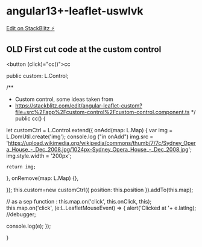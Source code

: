 # angular13+-leaflet-uswlvk

[Edit on StackBlitz ⚡️](https://stackblitz.com/edit/angular12-leaflet-uswlvk)


## OLD First cut code at the custom control
<button (click)="cc()">cc</button>

public custom: L.Control;

/**
 * Custom control, some ideas taken from 
 * https://stackblitz.com/edit/angular-leaflet-custom?file=src%2Fapp%2Fcustom-control%2Fcustom-control.component.ts
 */
public cc() 
{

let customCtrl = L.Control.extend({
  onAdd(map: L.Map) {
    var img = L.DomUtil.create('img');
    console.log ("in onAdd")
    img.src = 'https://upload.wikimedia.org/wikipedia/commons/thumb/7/7c/Sydney_Opera_House_-_Dec_2008.jpg/1024px-Sydney_Opera_House_-_Dec_2008.jpg';
    img.style.width = '200px';

    return img;
  },
  onRemove(map: L.Map) {},

});
this.custom=new customCtrl({
    position: this.position
  }).addTo(this.map);

// as a sep function : this.map.on('click', this.onClick, this);
this.map.on('click', (e:L.LeafletMouseEvent) => {
  alert('Clicked at '+ e.latlng);
  //debugger;

  console.log(e);
});


}